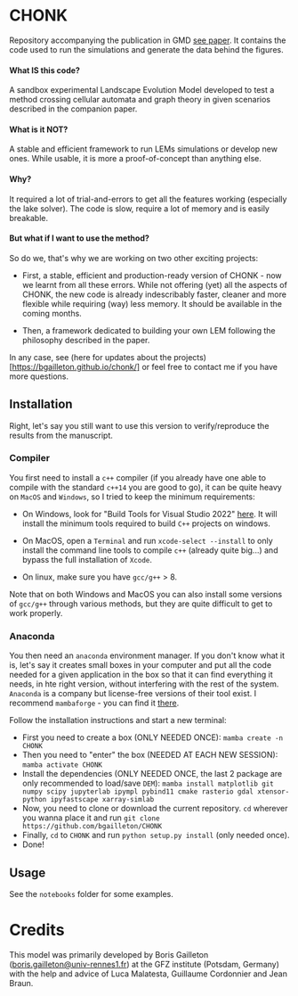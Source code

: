 # CHONK

Repository accompanying the publication in GMD [see paper](https://gmd.copernicus.org/articles/17/71/2024/). It contains the code used to run the simulations and generate the data behind the figures. 


#### What IS this code?
 A sandbox experimental Landscape Evolution Model developed to test a method crossing cellular automata and graph theory in given scenarios described in the companion paper.


#### What is it NOT?
 A stable and efficient framework to run LEMs simulations or develop new ones. While usable, it is more a proof-of-concept than anything else.


#### Why?
 It required a lot of trial-and-errors to get all the features working (especially the lake solver). The code is slow, require a lot of memory and is easily breakable.


#### But what if I want to use the method?
 So do we, that's why we are working on two other exciting projects:

- First, a stable, efficient and production-ready version of CHONK - now we learnt from all these errors. While not offering (yet) all the aspects of CHONK, the new code is already indescribably faster, cleaner and more flexible while requiring (way) less memory. It should be available in the coming months. 

- Then, a framework dedicated to building your own LEM following the philosophy described in the paper.

In any case, see (here for updates about the projects)[https://bgailleton.github.io/chonk/] or feel free to contact me if you have more questions.

## Installation 

Right, let's say you still want to use this version to verify/reproduce the results from the manuscript.

### Compiler

You first need to install a `c++` compiler (if you already have one able to compile with the standard `c++14` you are good to go), it can be quite heavy on `MacOS` and `Windows`, so I tried to keep the minimum requirements: 


- On Windows, look for "Build Tools for Visual Studio 2022" [here](https://visualstudio.microsoft.com/downloads/#build-tools-for-visual-studio-2022). It will install the minimum tools required to build `C++` projects on windows.

- On MacOS, open a `Terminal` and run `xcode-select --install` to only install the command line tools to compile `c++` (already quite big...) and bypass the full installation of `Xcode`.

- On linux, make sure you have `gcc/g++` > 8. 

Note that on both Windows and MacOS you can also install some versions of `gcc/g++` through various methods, but they are quite difficult to get to work properly.

### Anaconda

You then need an `anaconda` environment manager. If you don't know what it is, let's say it creates small boxes in your computer and put all the code needed for a given application in the box so that it can find everything it needs, in hte right version, without interfering with the rest of the system. `Anaconda` is a company but license-free versions of their tool exist. I recommend `mambaforge` - you can find it [there](https://github.com/conda-forge/miniforge#mambaforge). 

Follow the installation instructions and start a new terminal: 

- First you need to create a box (ONLY NEEDED ONCE): `mamba create -n CHONK`
- Then you need to "enter" the box (NEEDED AT EACH NEW SESSION): `mamba activate CHONK`
- Install the dependencies (ONLY NEEDED ONCE, the last 2 package are only recommended to load/save `DEM`): `mamba install matplotlib git numpy scipy jupyterlab ipympl pybind11 cmake rasterio gdal xtensor-python ipyfastscape xarray-simlab`
- Now, you need to clone or download the current repository. `cd` wherever you wanna place it and run `git clone https://github.com/bgailleton/CHONK`
- Finally, `cd` to `CHONK` and run `python setup.py install` (only needed once).
- Done!

## Usage

See the `notebooks` folder for some examples.

# Credits

This model was primarily developed by Boris Gailleton (boris.gailleton@univ-rennes1.fr) at the GFZ institute (Potsdam, Germany) with the help and advice of Luca Malatesta, Guillaume Cordonnier and Jean Braun.

